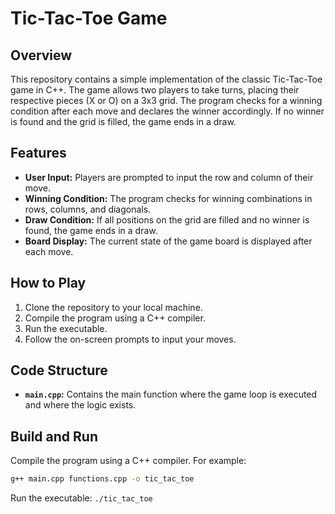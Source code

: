# Tic-Tac-Toe Game

## Overview

This repository contains a simple implementation of the classic Tic-Tac-Toe game in C++. The game allows two players to take turns, placing their respective pieces (X or O) on a 3x3 grid. The program checks for a winning condition after each move and declares the winner accordingly. If no winner is found and the grid is filled, the game ends in a draw.

## Features

- **User Input:** Players are prompted to input the row and column of their move.
- **Winning Condition:** The program checks for winning combinations in rows, columns, and diagonals.
- **Draw Condition:** If all positions on the grid are filled and no winner is found, the game ends in a draw.
- **Board Display:** The current state of the game board is displayed after each move.

## How to Play

1. Clone the repository to your local machine.
2. Compile the program using a C++ compiler.
3. Run the executable.
4. Follow the on-screen prompts to input your moves.

## Code Structure

- **`main.cpp`:** Contains the main function where the game loop is executed and where the logic exists.

## Build and Run

Compile the program using a C++ compiler. For example:

```bash
g++ main.cpp functions.cpp -o tic_tac_toe
```
Run the executable:
`./tic_tac_toe`
